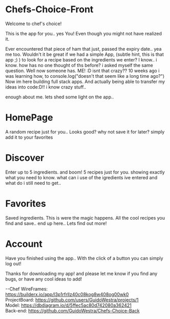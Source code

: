 # Chefs-Choice-Front
Welcome to chef's choice!

This is the app for you.. yes You!
Even though you might not have realized it.

Ever encountered that piece of ham that just,
passed the expiry date.. yea me too.
Wouldn't it be great if we had a simple App, 
(subtle hint, this is that app ;) ) to look 
for a recipe based on the ingredients we enter? 
I know.. i know. how has no one thought of ths before?
i asked myself the same question. Well now someone has. 
ME! :D isnt that crazy?? 10 weeks ago i was learning how, 
to console.log("doesn't that seem like a long time ago?")
Now im here building full stack apps. And actually being able
to transfer my ideas into code:D!! i know crazy stuff.. 

enough about me. lets shed some light on the app.. 

# HomePage
A random recipe just for you.. Looks good? 
why not save it for later? simply add it to your favorites

# Discover
Enter up to 5 ingredients. and boom! 5 recipes just for you. 
showing exactly what you need to know. what can i use of the igredients
ive entered and what do i still need to get..

# Favorites
Saved ingredients. This is were the magic happens. All the cool recipes 
you find and save.. end up here.. Lets find out more! 

# Account
Have you finished using the app.. With the click of a button you can 
simply log out! 

Thanks for downloading my app! and please let me know if you find any bugs,
or have any cool ideas to add! 

--Chef 
WireFrames: https://builderx.io/app/l3p1rfrllz40c08kog8w408og00wk0 <br />
ProjectBoard: https://github.com/users/GuidoWestra/projects/1 <br />
Model: https://dbdiagram.io/d/5ffec5ac80d742080a362421 <br />
Back-end: https://github.com/GuidoWestra/Chefs-Choice-Back
